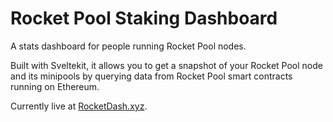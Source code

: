 # Rocket Pool Staking Dashboard

A stats dashboard for people running Rocket Pool nodes.

Built with Sveltekit, it allows you to get a snapshot of your Rocket Pool node and its minipools by querying data from Rocket Pool smart contracts running on Ethereum.

Currently live at [RocketDash.xyz](https://rocketdash.xyz).
